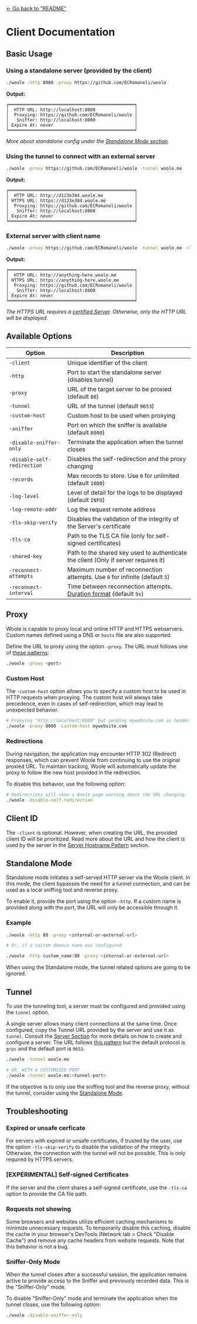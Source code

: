 [<- Go back to "README"](../README.md)

# Client Documentation

## Basic Usage

### Using a standalone server (provided by the client)

```sh
./woole -http 8080 -proxy https://github.com/ECRomaneli/woole
```

**Output:**

```
╒════════════════════════════════════════════════╕
│  HTTP URL: http://localhost:8080               │
│  Proxying: https://github.com/ECRomaneli/woole │
│   Sniffer: http://localhost:8000               │
│ Expire At: never                               │
╘════════════════════════════════════════════════╛
```
*More about standalone config under the [Standalone Mode section](#standalone-mode).*

### Using the tunnel to connect with an external server

```sh
./woole -proxy https://github.com/ECRomaneli/woole -tunnel woole.me
```

**Output:**

```
╒════════════════════════════════════════════════╕
│  HTTP URL: http://d123e384.woole.me            │
│ HTTPS URL: https://d123e384.woole.me           │
│  Proxying: https://github.com/ECRomaneli/woole │
│   Sniffer: http://localhost:8000               │
│ Expire At: never                               │
╘════════════════════════════════════════════════╛
```

### External server with client name

```sh
./woole -proxy https://github.com/ECRomaneli/woole -tunnel woole.me -client anything-here
```

**Output:**

```
╒════════════════════════════════════════════════╕
│  HTTP URL: http://anything-here.woole.me       │
│ HTTPS URL: https://anything-here.woole.me      │
│  Proxying: https://github.com/ECRomaneli/woole │
│   Sniffer: http://localhost:8000               │
│ Expire At: never                               │
╘════════════════════════════════════════════════╛
```

*The HTTPS URL requires a [certified Server](server.md#using-https). Otherwise, only the HTTP URL will be displayed.*

## Available Options

| Option                      | Description                                                                 |
|-----------------------------|-----------------------------------------------------------------------------|
| `-client`                   | Unique identifier of the client                                             |
| `-http`                     | Port to start the standalone server (disables tunnel)                       |
| `-proxy`                    | URL of the target server to be proxied (default `80`)                       |
| `-tunnel`                   | URL of the tunnel (default `9653`)                                          |
| `-custom-host`              | Custom host to be used when proxying                                        |
| `-sniffer`                  | Port on which the sniffer is available (default `8000`)                     |
| `-disable-sniffer-only`     | Terminate the application when the tunnel closes                            |
| `-disable-self-redirection` | Disables the self-redirection and the proxy changing                        |
| `-records`                  | Max records to store. Use `0` for unlimited (default `1000`)                |
| `-log-level`                | Level of detail for the logs to be displayed (default `INFO`)               |
| `-log-remote-addr`          | Log the request remote address                                              |
| `-tls-skip-verify`          | Disables the validation of the integrity of the Server's certificate        |
| `-tls-ca`                   | Path to the TLS CA file (only for self-signed certificates)                 |
| `-shared-key`               | Path to the shared key used to authenticate the client (Only if server requires it) |
| `-reconnect-attempts`       | Maximum number of reconnection attempts. Use `0` for infinite (default `5`) |
| `-reconnect-interval`       | Time between reconnection attempts. [Duration format](special-types.md#duration-format) (default `5s`) |

## Proxy

Woole is capable to proxy local and online HTTP and HTTPS webservers. Custom names defined using a DNS or `hosts` file are also supported.

Define the URL to proxy using the option `-proxy`. The URL must follows one of [these patterns](special-types.md#url-patterns):

```sh
./woole -proxy <port>
```

### Custom Host

The `-custom-host` option allows you to specify a custom host to be used in HTTP requests when proxying. The custom host will always take precedence, even in cases of self-redirection, which may lead to unexpected behavior.

```sh
# Proxying "http://localhost:8080" but sending mywebsite.com as header
./woole -proxy 8080 -custom-host mywebsite.com
```

### Redirections

During navigation, the application may encounter HTTP 302 (Redirect) responses, which can prevent Woole from continuing to use the original proxied URL. To maintain tracking, Woole will automatically update the proxy to follow the new host provided in the redirection.

To disable this behavior, use the following option:


```sh
# Redirections will show a Woole page warning about the URL changing
./woole -disable-self-redirection
```


## Client ID

The `-client` is optional. However, when creating the URL, the provided client ID will be prioritized.
Read more about the URL and how the client is used by the server in the [Server Hostname Pattern](special-types.md#hostname-pattern) section.

## Standalone Mode

Standalone mode initiates a self-served HTTP server via the Woole client. In this mode, the client bypasses the need for a tunnel connection, and can be used as a local sniffing tool and reverse proxy. 

To enable it, provide the port using the option `-http`. If a custom name is provided along with the port, the URL will only be accessible through it.

### Example

```sh
./woole -http 80 -proxy <internal-or-external-url>

# Or, if a custom domain name was configured

./woole -http custom_name:80 -proxy <internal-or-external-url>
```

When using the Standalone mode, the tunnel related options are going to be ignored.

## Tunnel

To use the tunneling tool, a server must be configured and provided using the `tunnel` option.

A single server allows many client connections at the same time. Once configured, copy the Tunnel URL provided by the server and use it as `tunnel`. Consult the [Server Section](server.md) for more details on how to create and configure a server. The URL follows [this pattern](special-types.md##url-patterns) but the default protocol is `grpc` and the default port is `9653`.

```sh
./woole -tunnel woole.me

# OR, WITH A CUSTOMIZED PORT
./woole -tunnel woole.me:<tunnel-port>
```

If the objective is to only use the sniffing tool and the reverse proxy, without the tunnel, consider using the [Standalone Mode](#standalone-mode).

## Troubleshooting

### Expired or unsafe cerficate

For servers with expired or unsafe certificates, if trusted by the user, use the option `-tls-skip-verify` to disable the validation of the integrity. Otherwise, the connection with the tunnel will not be possible. This is only required by HTTPS servers.

### [EXPERIMENTAL] Self-signed Certificates

If the server and the client shares a self-signed certificate, use the `-tls-ca` option to provide the CA file path.

### Requests not showing

Some browsers and websites utilize efficient caching mechanisms to minimize unnecessary requests. To temporarily disable this caching, disable the cache in your browser's DevTools (Network tab > Check "Disable Cache") and remove any cache headers from website requests. Note that this behavior is not a bug.

### Sniffer-Only Mode

When the tunnel closes after a successful session, the application remains active to provide access to the Sniffer and previously recorded data. This is the "Sniffer-Only" mode.

To disable "Sniffer-Only" mode and terminate the application when the tunnel closes, use the following option:

```sh
./woole -disable-sniffer-only
```
